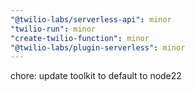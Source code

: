 ```yaml
---
"@twilio-labs/serverless-api": minor
"twilio-run": minor
"create-twilio-function": minor
"@twilio-labs/plugin-serverless": minor
---
```


chore: update toolkit to default to node22
